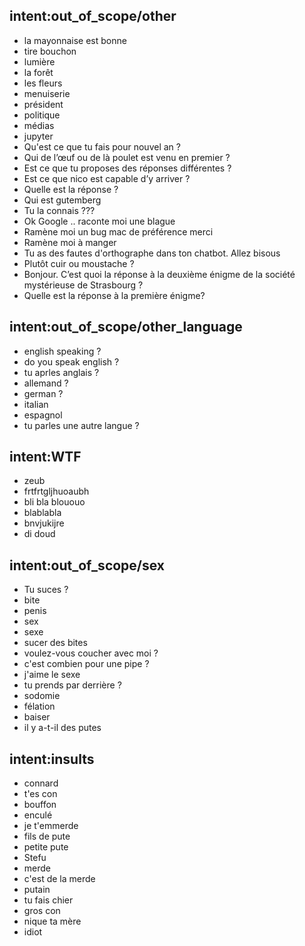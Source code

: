 ## intent:out_of_scope/other
- la mayonnaise est bonne
- tire bouchon
- lumière
- la forêt
- les fleurs
- menuiserie
- président
- politique
- médias
- jupyter
- Qu'est ce que tu fais pour nouvel an ?
- Qui de l’œuf ou de là poulet est venu en premier ?
- Est ce que tu proposes des réponses différentes ?
- Est ce que nico est capable d’y arriver ?
- Quelle est la réponse ?
- Qui est gutemberg
- Tu la connais ???
- Ok Google .. raconte moi une blague
- Ramène moi un bug mac de préférence merci
- Ramène moi à manger
- Tu as des fautes d'orthographe dans ton chatbot. Allez bisous
- Plutôt cuir ou moustache ?
- Bonjour. C’est quoi la réponse à la deuxième énigme de la société mystérieuse de Strasbourg ?
- Quelle est la réponse à la première énigme?

## intent:out_of_scope/other_language
- english speaking ?
- do you speak english ?
- tu aprles anglais ?
- allemand ?
- german ?
- italian
- espagnol
- tu parles une autre langue ?

## intent:WTF
- zeub
- frtfrtgljhuoaubh
- bli bla blououo
- blablabla
- bnvjukijre
- di doud

## intent:out_of_scope/sex
- Tu suces ?
- bite
- penis
- sex
- sexe
- sucer des bites
- voulez-vous coucher avec moi ?
- c'est combien pour une pipe ?
- j'aime le sexe
- tu prends par derrière ?
- sodomie
- félation
- baiser
- il y a-t-il des putes

## intent:insults
- connard
- t'es con
- bouffon
- enculé
- je t'emmerde
- fils de pute
- petite pute
- Stefu
- merde
- c'est de la merde
- putain
- tu fais chier
- gros con
- nique ta mère
- idiot
